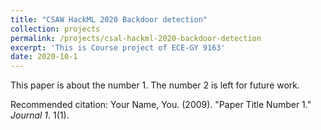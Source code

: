 ```yaml
---
title: "CSAW HackML 2020 Backdoor detection"
collection: projects
permalink: /projects/csal-hackml-2020-backdoor-detection
excerpt: 'This is Course project of ECE-GY 9163'
date: 2020-10-1
---
```

This paper is about the number 1. The number 2 is left for future work.

Recommended citation: Your Name, You. (2009). "Paper Title Number 1." <i>Journal 1</i>. 1(1).
